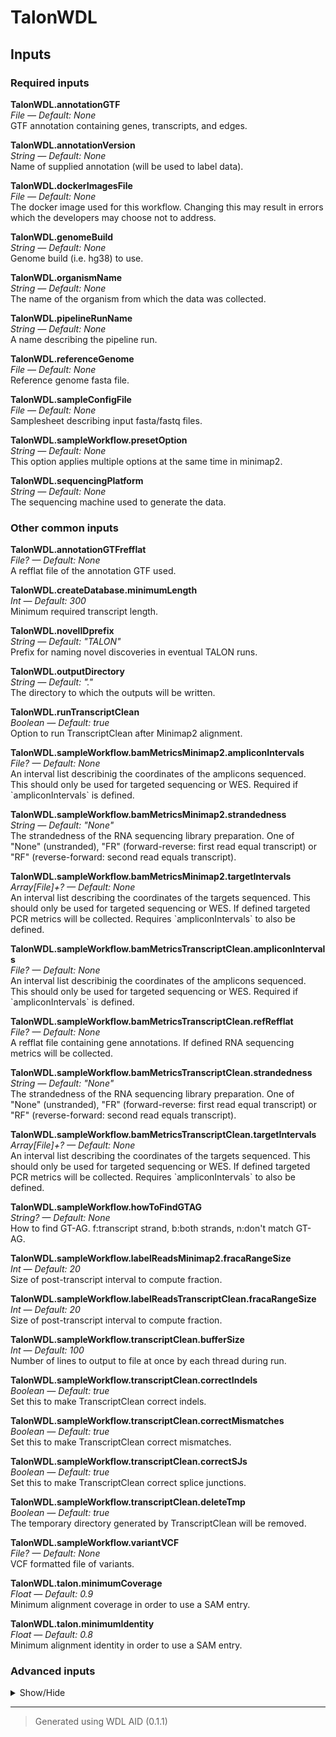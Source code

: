 # TalonWDL


## Inputs


### Required inputs
<p name="TalonWDL.annotationGTF">
        <b>TalonWDL.annotationGTF</b><br />
        <i>File &mdash; Default: None</i><br />
        GTF annotation containing genes, transcripts, and edges.
</p>
<p name="TalonWDL.annotationVersion">
        <b>TalonWDL.annotationVersion</b><br />
        <i>String &mdash; Default: None</i><br />
        Name of supplied annotation (will be used to label data).
</p>
<p name="TalonWDL.dockerImagesFile">
        <b>TalonWDL.dockerImagesFile</b><br />
        <i>File &mdash; Default: None</i><br />
        The docker image used for this workflow. Changing this may result in errors which the developers may choose not to address.
</p>
<p name="TalonWDL.genomeBuild">
        <b>TalonWDL.genomeBuild</b><br />
        <i>String &mdash; Default: None</i><br />
        Genome build (i.e. hg38) to use.
</p>
<p name="TalonWDL.organismName">
        <b>TalonWDL.organismName</b><br />
        <i>String &mdash; Default: None</i><br />
        The name of the organism from which the data was collected.
</p>
<p name="TalonWDL.pipelineRunName">
        <b>TalonWDL.pipelineRunName</b><br />
        <i>String &mdash; Default: None</i><br />
        A name describing the pipeline run.
</p>
<p name="TalonWDL.referenceGenome">
        <b>TalonWDL.referenceGenome</b><br />
        <i>File &mdash; Default: None</i><br />
        Reference genome fasta file.
</p>
<p name="TalonWDL.sampleConfigFile">
        <b>TalonWDL.sampleConfigFile</b><br />
        <i>File &mdash; Default: None</i><br />
        Samplesheet describing input fasta/fastq files.
</p>
<p name="TalonWDL.sampleWorkflow.presetOption">
        <b>TalonWDL.sampleWorkflow.presetOption</b><br />
        <i>String &mdash; Default: None</i><br />
        This option applies multiple options at the same time in minimap2.
</p>
<p name="TalonWDL.sequencingPlatform">
        <b>TalonWDL.sequencingPlatform</b><br />
        <i>String &mdash; Default: None</i><br />
        The sequencing machine used to generate the data.
</p>

### Other common inputs
<p name="TalonWDL.annotationGTFrefflat">
        <b>TalonWDL.annotationGTFrefflat</b><br />
        <i>File? &mdash; Default: None</i><br />
        A refflat file of the annotation GTF used.
</p>
<p name="TalonWDL.createDatabase.minimumLength">
        <b>TalonWDL.createDatabase.minimumLength</b><br />
        <i>Int &mdash; Default: 300</i><br />
        Minimum required transcript length.
</p>
<p name="TalonWDL.novelIDprefix">
        <b>TalonWDL.novelIDprefix</b><br />
        <i>String &mdash; Default: "TALON"</i><br />
        Prefix for naming novel discoveries in eventual TALON runs.
</p>
<p name="TalonWDL.outputDirectory">
        <b>TalonWDL.outputDirectory</b><br />
        <i>String &mdash; Default: "."</i><br />
        The directory to which the outputs will be written.
</p>
<p name="TalonWDL.runTranscriptClean">
        <b>TalonWDL.runTranscriptClean</b><br />
        <i>Boolean &mdash; Default: true</i><br />
        Option to run TranscriptClean after Minimap2 alignment.
</p>
<p name="TalonWDL.sampleWorkflow.bamMetricsMinimap2.ampliconIntervals">
        <b>TalonWDL.sampleWorkflow.bamMetricsMinimap2.ampliconIntervals</b><br />
        <i>File? &mdash; Default: None</i><br />
        An interval list describinig the coordinates of the amplicons sequenced. This should only be used for targeted sequencing or WES. Required if `ampliconIntervals` is defined.
</p>
<p name="TalonWDL.sampleWorkflow.bamMetricsMinimap2.strandedness">
        <b>TalonWDL.sampleWorkflow.bamMetricsMinimap2.strandedness</b><br />
        <i>String &mdash; Default: "None"</i><br />
        The strandedness of the RNA sequencing library preparation. One of "None" (unstranded), "FR" (forward-reverse: first read equal transcript) or "RF" (reverse-forward: second read equals transcript).
</p>
<p name="TalonWDL.sampleWorkflow.bamMetricsMinimap2.targetIntervals">
        <b>TalonWDL.sampleWorkflow.bamMetricsMinimap2.targetIntervals</b><br />
        <i>Array[File]+? &mdash; Default: None</i><br />
        An interval list describing the coordinates of the targets sequenced. This should only be used for targeted sequencing or WES. If defined targeted PCR metrics will be collected. Requires `ampliconIntervals` to also be defined.
</p>
<p name="TalonWDL.sampleWorkflow.bamMetricsTranscriptClean.ampliconIntervals">
        <b>TalonWDL.sampleWorkflow.bamMetricsTranscriptClean.ampliconIntervals</b><br />
        <i>File? &mdash; Default: None</i><br />
        An interval list describinig the coordinates of the amplicons sequenced. This should only be used for targeted sequencing or WES. Required if `ampliconIntervals` is defined.
</p>
<p name="TalonWDL.sampleWorkflow.bamMetricsTranscriptClean.refRefflat">
        <b>TalonWDL.sampleWorkflow.bamMetricsTranscriptClean.refRefflat</b><br />
        <i>File? &mdash; Default: None</i><br />
        A refflat file containing gene annotations. If defined RNA sequencing metrics will be collected.
</p>
<p name="TalonWDL.sampleWorkflow.bamMetricsTranscriptClean.strandedness">
        <b>TalonWDL.sampleWorkflow.bamMetricsTranscriptClean.strandedness</b><br />
        <i>String &mdash; Default: "None"</i><br />
        The strandedness of the RNA sequencing library preparation. One of "None" (unstranded), "FR" (forward-reverse: first read equal transcript) or "RF" (reverse-forward: second read equals transcript).
</p>
<p name="TalonWDL.sampleWorkflow.bamMetricsTranscriptClean.targetIntervals">
        <b>TalonWDL.sampleWorkflow.bamMetricsTranscriptClean.targetIntervals</b><br />
        <i>Array[File]+? &mdash; Default: None</i><br />
        An interval list describing the coordinates of the targets sequenced. This should only be used for targeted sequencing or WES. If defined targeted PCR metrics will be collected. Requires `ampliconIntervals` to also be defined.
</p>
<p name="TalonWDL.sampleWorkflow.howToFindGTAG">
        <b>TalonWDL.sampleWorkflow.howToFindGTAG</b><br />
        <i>String? &mdash; Default: None</i><br />
        How to find GT-AG. f:transcript strand, b:both strands, n:don't match GT-AG.
</p>
<p name="TalonWDL.sampleWorkflow.labelReadsMinimap2.fracaRangeSize">
        <b>TalonWDL.sampleWorkflow.labelReadsMinimap2.fracaRangeSize</b><br />
        <i>Int &mdash; Default: 20</i><br />
        Size of post-transcript interval to compute fraction.
</p>
<p name="TalonWDL.sampleWorkflow.labelReadsTranscriptClean.fracaRangeSize">
        <b>TalonWDL.sampleWorkflow.labelReadsTranscriptClean.fracaRangeSize</b><br />
        <i>Int &mdash; Default: 20</i><br />
        Size of post-transcript interval to compute fraction.
</p>
<p name="TalonWDL.sampleWorkflow.transcriptClean.bufferSize">
        <b>TalonWDL.sampleWorkflow.transcriptClean.bufferSize</b><br />
        <i>Int &mdash; Default: 100</i><br />
        Number of lines to output to file at once by each thread during run.
</p>
<p name="TalonWDL.sampleWorkflow.transcriptClean.correctIndels">
        <b>TalonWDL.sampleWorkflow.transcriptClean.correctIndels</b><br />
        <i>Boolean &mdash; Default: true</i><br />
        Set this to make TranscriptClean correct indels.
</p>
<p name="TalonWDL.sampleWorkflow.transcriptClean.correctMismatches">
        <b>TalonWDL.sampleWorkflow.transcriptClean.correctMismatches</b><br />
        <i>Boolean &mdash; Default: true</i><br />
        Set this to make TranscriptClean correct mismatches.
</p>
<p name="TalonWDL.sampleWorkflow.transcriptClean.correctSJs">
        <b>TalonWDL.sampleWorkflow.transcriptClean.correctSJs</b><br />
        <i>Boolean &mdash; Default: true</i><br />
        Set this to make TranscriptClean correct splice junctions.
</p>
<p name="TalonWDL.sampleWorkflow.transcriptClean.deleteTmp">
        <b>TalonWDL.sampleWorkflow.transcriptClean.deleteTmp</b><br />
        <i>Boolean &mdash; Default: true</i><br />
        The temporary directory generated by TranscriptClean will be removed.
</p>
<p name="TalonWDL.sampleWorkflow.variantVCF">
        <b>TalonWDL.sampleWorkflow.variantVCF</b><br />
        <i>File? &mdash; Default: None</i><br />
        VCF formatted file of variants.
</p>
<p name="TalonWDL.talon.minimumCoverage">
        <b>TalonWDL.talon.minimumCoverage</b><br />
        <i>Float &mdash; Default: 0.9</i><br />
        Minimum alignment coverage in order to use a SAM entry.
</p>
<p name="TalonWDL.talon.minimumIdentity">
        <b>TalonWDL.talon.minimumIdentity</b><br />
        <i>Float &mdash; Default: 0.8</i><br />
        Minimum alignment identity in order to use a SAM entry.
</p>

### Advanced inputs
<details>
<summary> Show/Hide </summary>
<p name="TalonWDL.convertDockerImagesFile.dockerImage">
        <b>TalonWDL.convertDockerImagesFile.dockerImage</b><br />
        <i>String &mdash; Default: "quay.io/biocontainers/biowdl-input-converter:0.2.1--py_0"</i><br />
        The docker image used for this task. Changing this may result in errors which the developers may choose not to address.
</p>
<p name="TalonWDL.convertDockerImagesFile.memory">
        <b>TalonWDL.convertDockerImagesFile.memory</b><br />
        <i>String &mdash; Default: "128M"</i><br />
        The maximum amount of memory the job will need.
</p>
<p name="TalonWDL.convertDockerImagesFile.timeMinutes">
        <b>TalonWDL.convertDockerImagesFile.timeMinutes</b><br />
        <i>Int &mdash; Default: 1</i><br />
        The maximum amount of time the job will run in minutes.
</p>
<p name="TalonWDL.convertSampleConfig.checkFileMd5sums">
        <b>TalonWDL.convertSampleConfig.checkFileMd5sums</b><br />
        <i>Boolean &mdash; Default: false</i><br />
        Whether or not the MD5 sums of the files mentioned in the samplesheet should be checked.
</p>
<p name="TalonWDL.convertSampleConfig.old">
        <b>TalonWDL.convertSampleConfig.old</b><br />
        <i>Boolean &mdash; Default: false</i><br />
        Whether or not the old samplesheet format should be used.
</p>
<p name="TalonWDL.convertSampleConfig.skipFileCheck">
        <b>TalonWDL.convertSampleConfig.skipFileCheck</b><br />
        <i>Boolean &mdash; Default: true</i><br />
        Whether or not the existance of the files mentioned in the samplesheet should be checked.
</p>
<p name="TalonWDL.convertSampleConfig.timeMinutes">
        <b>TalonWDL.convertSampleConfig.timeMinutes</b><br />
        <i>Int &mdash; Default: 1</i><br />
        The maximum amount of time the job will run in minutes.
</p>
<p name="TalonWDL.createAbundanceFile.datasetsFile">
        <b>TalonWDL.createAbundanceFile.datasetsFile</b><br />
        <i>File? &mdash; Default: None</i><br />
        A file indicating which datasets should be included.
</p>
<p name="TalonWDL.createAbundanceFile.memory">
        <b>TalonWDL.createAbundanceFile.memory</b><br />
        <i>String &mdash; Default: "4G"</i><br />
        The amount of memory available to the job.
</p>
<p name="TalonWDL.createAbundanceFile.timeMinutes">
        <b>TalonWDL.createAbundanceFile.timeMinutes</b><br />
        <i>Int &mdash; Default: 30</i><br />
        The maximum amount of time the job will run in minutes.
</p>
<p name="TalonWDL.createAbundanceFile.whitelistFile">
        <b>TalonWDL.createAbundanceFile.whitelistFile</b><br />
        <i>File? &mdash; Default: None</i><br />
        Whitelist file of transcripts to include in the output.
</p>
<p name="TalonWDL.createDatabase.cutoff3p">
        <b>TalonWDL.createDatabase.cutoff3p</b><br />
        <i>Int &mdash; Default: 300</i><br />
        Maximum allowable distance (bp) at the 3' end during annotation.
</p>
<p name="TalonWDL.createDatabase.cutoff5p">
        <b>TalonWDL.createDatabase.cutoff5p</b><br />
        <i>Int &mdash; Default: 500</i><br />
        Maximum allowable distance (bp) at the 5' end during annotation.
</p>
<p name="TalonWDL.createDatabase.memory">
        <b>TalonWDL.createDatabase.memory</b><br />
        <i>String &mdash; Default: "10G"</i><br />
        The amount of memory available to the job.
</p>
<p name="TalonWDL.createDatabase.timeMinutes">
        <b>TalonWDL.createDatabase.timeMinutes</b><br />
        <i>Int &mdash; Default: 60</i><br />
        The maximum amount of time the job will run in minutes.
</p>
<p name="TalonWDL.createSJsfile.memory">
        <b>TalonWDL.createSJsfile.memory</b><br />
        <i>String &mdash; Default: "8G"</i><br />
        The amount of memory available to the job.
</p>
<p name="TalonWDL.createSJsfile.minIntronSize">
        <b>TalonWDL.createSJsfile.minIntronSize</b><br />
        <i>Int &mdash; Default: 21</i><br />
        Minimum size of intron to consider a junction.
</p>
<p name="TalonWDL.createSJsfile.timeMinutes">
        <b>TalonWDL.createSJsfile.timeMinutes</b><br />
        <i>Int &mdash; Default: 30</i><br />
        The maximum amount of time the job will run in minutes.
</p>
<p name="TalonWDL.createSummaryFile.datasetGroupsCSV">
        <b>TalonWDL.createSummaryFile.datasetGroupsCSV</b><br />
        <i>File? &mdash; Default: None</i><br />
        File of comma-delimited dataset groups to process together.
</p>
<p name="TalonWDL.createSummaryFile.memory">
        <b>TalonWDL.createSummaryFile.memory</b><br />
        <i>String &mdash; Default: "4G"</i><br />
        The amount of memory available to the job.
</p>
<p name="TalonWDL.createSummaryFile.setVerbose">
        <b>TalonWDL.createSummaryFile.setVerbose</b><br />
        <i>Boolean &mdash; Default: false</i><br />
        Print out the counts in terminal.
</p>
<p name="TalonWDL.createSummaryFile.timeMinutes">
        <b>TalonWDL.createSummaryFile.timeMinutes</b><br />
        <i>Int &mdash; Default: 50</i><br />
        The maximum amount of time the job will run in minutes.
</p>
<p name="TalonWDL.multiqcTask.clConfig">
        <b>TalonWDL.multiqcTask.clConfig</b><br />
        <i>String? &mdash; Default: None</i><br />
        Equivalent to MultiQC's `--cl-config` option.
</p>
<p name="TalonWDL.multiqcTask.comment">
        <b>TalonWDL.multiqcTask.comment</b><br />
        <i>String? &mdash; Default: None</i><br />
        Equivalent to MultiQC's `--comment` option.
</p>
<p name="TalonWDL.multiqcTask.config">
        <b>TalonWDL.multiqcTask.config</b><br />
        <i>File? &mdash; Default: None</i><br />
        Equivalent to MultiQC's `--config` option.
</p>
<p name="TalonWDL.multiqcTask.dataFormat">
        <b>TalonWDL.multiqcTask.dataFormat</b><br />
        <i>String? &mdash; Default: None</i><br />
        Equivalent to MultiQC's `--data-format` option.
</p>
<p name="TalonWDL.multiqcTask.dirs">
        <b>TalonWDL.multiqcTask.dirs</b><br />
        <i>Boolean &mdash; Default: false</i><br />
        Equivalent to MultiQC's `--dirs` flag.
</p>
<p name="TalonWDL.multiqcTask.dirsDepth">
        <b>TalonWDL.multiqcTask.dirsDepth</b><br />
        <i>Int? &mdash; Default: None</i><br />
        Equivalent to MultiQC's `--dirs-depth` option.
</p>
<p name="TalonWDL.multiqcTask.exclude">
        <b>TalonWDL.multiqcTask.exclude</b><br />
        <i>Array[String]+? &mdash; Default: None</i><br />
        Equivalent to MultiQC's `--exclude` option.
</p>
<p name="TalonWDL.multiqcTask.export">
        <b>TalonWDL.multiqcTask.export</b><br />
        <i>Boolean &mdash; Default: false</i><br />
        Equivalent to MultiQC's `--export` flag.
</p>
<p name="TalonWDL.multiqcTask.fileList">
        <b>TalonWDL.multiqcTask.fileList</b><br />
        <i>File? &mdash; Default: None</i><br />
        Equivalent to MultiQC's `--file-list` option.
</p>
<p name="TalonWDL.multiqcTask.fileName">
        <b>TalonWDL.multiqcTask.fileName</b><br />
        <i>String? &mdash; Default: None</i><br />
        Equivalent to MultiQC's `--filename` option.
</p>
<p name="TalonWDL.multiqcTask.flat">
        <b>TalonWDL.multiqcTask.flat</b><br />
        <i>Boolean &mdash; Default: false</i><br />
        Equivalent to MultiQC's `--flat` flag.
</p>
<p name="TalonWDL.multiqcTask.force">
        <b>TalonWDL.multiqcTask.force</b><br />
        <i>Boolean &mdash; Default: false</i><br />
        Equivalent to MultiQC's `--force` flag.
</p>
<p name="TalonWDL.multiqcTask.fullNames">
        <b>TalonWDL.multiqcTask.fullNames</b><br />
        <i>Boolean &mdash; Default: false</i><br />
        Equivalent to MultiQC's `--fullnames` flag.
</p>
<p name="TalonWDL.multiqcTask.ignore">
        <b>TalonWDL.multiqcTask.ignore</b><br />
        <i>String? &mdash; Default: None</i><br />
        Equivalent to MultiQC's `--ignore` option.
</p>
<p name="TalonWDL.multiqcTask.ignoreSamples">
        <b>TalonWDL.multiqcTask.ignoreSamples</b><br />
        <i>String? &mdash; Default: None</i><br />
        Equivalent to MultiQC's `--ignore-samples` option.
</p>
<p name="TalonWDL.multiqcTask.interactive">
        <b>TalonWDL.multiqcTask.interactive</b><br />
        <i>Boolean &mdash; Default: true</i><br />
        Equivalent to MultiQC's `--interactive` flag.
</p>
<p name="TalonWDL.multiqcTask.lint">
        <b>TalonWDL.multiqcTask.lint</b><br />
        <i>Boolean &mdash; Default: false</i><br />
        Equivalent to MultiQC's `--lint` flag.
</p>
<p name="TalonWDL.multiqcTask.megaQCUpload">
        <b>TalonWDL.multiqcTask.megaQCUpload</b><br />
        <i>Boolean &mdash; Default: false</i><br />
        Opposite to MultiQC's `--no-megaqc-upload` flag.
</p>
<p name="TalonWDL.multiqcTask.memory">
        <b>TalonWDL.multiqcTask.memory</b><br />
        <i>String? &mdash; Default: None</i><br />
        The amount of memory this job will use.
</p>
<p name="TalonWDL.multiqcTask.module">
        <b>TalonWDL.multiqcTask.module</b><br />
        <i>Array[String]+? &mdash; Default: None</i><br />
        Equivalent to MultiQC's `--module` option.
</p>
<p name="TalonWDL.multiqcTask.pdf">
        <b>TalonWDL.multiqcTask.pdf</b><br />
        <i>Boolean &mdash; Default: false</i><br />
        Equivalent to MultiQC's `--pdf` flag.
</p>
<p name="TalonWDL.multiqcTask.sampleNames">
        <b>TalonWDL.multiqcTask.sampleNames</b><br />
        <i>File? &mdash; Default: None</i><br />
        Equivalent to MultiQC's `--sample-names` option.
</p>
<p name="TalonWDL.multiqcTask.tag">
        <b>TalonWDL.multiqcTask.tag</b><br />
        <i>String? &mdash; Default: None</i><br />
        Equivalent to MultiQC's `--tag` option.
</p>
<p name="TalonWDL.multiqcTask.template">
        <b>TalonWDL.multiqcTask.template</b><br />
        <i>String? &mdash; Default: None</i><br />
        Equivalent to MultiQC's `--template` option.
</p>
<p name="TalonWDL.multiqcTask.timeMinutes">
        <b>TalonWDL.multiqcTask.timeMinutes</b><br />
        <i>Int &mdash; Default: 2 + ceil((size(reports,"G") * 8))</i><br />
        The maximum amount of time the job will run in minutes.
</p>
<p name="TalonWDL.multiqcTask.title">
        <b>TalonWDL.multiqcTask.title</b><br />
        <i>String? &mdash; Default: None</i><br />
        Equivalent to MultiQC's `--title` option.
</p>
<p name="TalonWDL.multiqcTask.zipDataDir">
        <b>TalonWDL.multiqcTask.zipDataDir</b><br />
        <i>Boolean &mdash; Default: true</i><br />
        Equivalent to MultiQC's `--zip-data-dir` flag.
</p>
<p name="TalonWDL.picardDict.javaXmx">
        <b>TalonWDL.picardDict.javaXmx</b><br />
        <i>String &mdash; Default: "2G"</i><br />
        The maximum memory available to the program. Should be lower than `memory` to accommodate JVM overhead.
</p>
<p name="TalonWDL.picardDict.memory">
        <b>TalonWDL.picardDict.memory</b><br />
        <i>String &mdash; Default: "3G"</i><br />
        The amount of memory available to the job.
</p>
<p name="TalonWDL.sampleWorkflow.bamMetricsMinimap2.ampliconIntervalsLists.javaXmx">
        <b>TalonWDL.sampleWorkflow.bamMetricsMinimap2.ampliconIntervalsLists.javaXmx</b><br />
        <i>String &mdash; Default: "3G"</i><br />
        The maximum memory available to the program. Should be lower than `memory` to accommodate JVM overhead.
</p>
<p name="TalonWDL.sampleWorkflow.bamMetricsMinimap2.ampliconIntervalsLists.memory">
        <b>TalonWDL.sampleWorkflow.bamMetricsMinimap2.ampliconIntervalsLists.memory</b><br />
        <i>String &mdash; Default: "4G"</i><br />
        The amount of memory this job will use.
</p>
<p name="TalonWDL.sampleWorkflow.bamMetricsMinimap2.ampliconIntervalsLists.timeMinutes">
        <b>TalonWDL.sampleWorkflow.bamMetricsMinimap2.ampliconIntervalsLists.timeMinutes</b><br />
        <i>Int &mdash; Default: 5</i><br />
        The maximum amount of time the job will run in minutes.
</p>
<p name="TalonWDL.sampleWorkflow.bamMetricsMinimap2.collectAlignmentSummaryMetrics">
        <b>TalonWDL.sampleWorkflow.bamMetricsMinimap2.collectAlignmentSummaryMetrics</b><br />
        <i>Boolean &mdash; Default: true</i><br />
        Equivalent to the `PROGRAM=CollectAlignmentSummaryMetrics` argument in Picard.
</p>
<p name="TalonWDL.sampleWorkflow.bamMetricsMinimap2.Flagstat.memory">
        <b>TalonWDL.sampleWorkflow.bamMetricsMinimap2.Flagstat.memory</b><br />
        <i>String &mdash; Default: "256M"</i><br />
        The amount of memory needed for the job.
</p>
<p name="TalonWDL.sampleWorkflow.bamMetricsMinimap2.Flagstat.timeMinutes">
        <b>TalonWDL.sampleWorkflow.bamMetricsMinimap2.Flagstat.timeMinutes</b><br />
        <i>Int &mdash; Default: 1 + ceil(size(inputBam,"G"))</i><br />
        The maximum amount of time the job will run in minutes.
</p>
<p name="TalonWDL.sampleWorkflow.bamMetricsMinimap2.meanQualityByCycle">
        <b>TalonWDL.sampleWorkflow.bamMetricsMinimap2.meanQualityByCycle</b><br />
        <i>Boolean &mdash; Default: true</i><br />
        Equivalent to the `PROGRAM=MeanQualityByCycle` argument in Picard.
</p>
<p name="TalonWDL.sampleWorkflow.bamMetricsMinimap2.picardMetrics.collectBaseDistributionByCycle">
        <b>TalonWDL.sampleWorkflow.bamMetricsMinimap2.picardMetrics.collectBaseDistributionByCycle</b><br />
        <i>Boolean &mdash; Default: true</i><br />
        Equivalent to the `PROGRAM=CollectBaseDistributionByCycle` argument.
</p>
<p name="TalonWDL.sampleWorkflow.bamMetricsMinimap2.picardMetrics.collectGcBiasMetrics">
        <b>TalonWDL.sampleWorkflow.bamMetricsMinimap2.picardMetrics.collectGcBiasMetrics</b><br />
        <i>Boolean &mdash; Default: true</i><br />
        Equivalent to the `PROGRAM=CollectGcBiasMetrics` argument.
</p>
<p name="TalonWDL.sampleWorkflow.bamMetricsMinimap2.picardMetrics.collectInsertSizeMetrics">
        <b>TalonWDL.sampleWorkflow.bamMetricsMinimap2.picardMetrics.collectInsertSizeMetrics</b><br />
        <i>Boolean &mdash; Default: true</i><br />
        Equivalent to the `PROGRAM=CollectInsertSizeMetrics` argument.
</p>
<p name="TalonWDL.sampleWorkflow.bamMetricsMinimap2.picardMetrics.collectQualityYieldMetrics">
        <b>TalonWDL.sampleWorkflow.bamMetricsMinimap2.picardMetrics.collectQualityYieldMetrics</b><br />
        <i>Boolean &mdash; Default: true</i><br />
        Equivalent to the `PROGRAM=CollectQualityYieldMetrics` argument.
</p>
<p name="TalonWDL.sampleWorkflow.bamMetricsMinimap2.picardMetrics.collectSequencingArtifactMetrics">
        <b>TalonWDL.sampleWorkflow.bamMetricsMinimap2.picardMetrics.collectSequencingArtifactMetrics</b><br />
        <i>Boolean &mdash; Default: true</i><br />
        Equivalent to the `PROGRAM=CollectSequencingArtifactMetrics` argument.
</p>
<p name="TalonWDL.sampleWorkflow.bamMetricsMinimap2.picardMetrics.javaXmxMb">
        <b>TalonWDL.sampleWorkflow.bamMetricsMinimap2.picardMetrics.javaXmxMb</b><br />
        <i>Int &mdash; Default: 3072</i><br />
        The maximum memory available to the program in megabytes. Should be lower than `memoryMb` to accommodate JVM overhead.
</p>
<p name="TalonWDL.sampleWorkflow.bamMetricsMinimap2.picardMetrics.memoryMb">
        <b>TalonWDL.sampleWorkflow.bamMetricsMinimap2.picardMetrics.memoryMb</b><br />
        <i>Int &mdash; Default: javaXmxMb + 512</i><br />
        The amount of memory this job will use in megabytes.
</p>
<p name="TalonWDL.sampleWorkflow.bamMetricsMinimap2.picardMetrics.qualityScoreDistribution">
        <b>TalonWDL.sampleWorkflow.bamMetricsMinimap2.picardMetrics.qualityScoreDistribution</b><br />
        <i>Boolean &mdash; Default: true</i><br />
        Equivalent to the `PROGRAM=QualityScoreDistribution` argument.
</p>
<p name="TalonWDL.sampleWorkflow.bamMetricsMinimap2.picardMetrics.timeMinutes">
        <b>TalonWDL.sampleWorkflow.bamMetricsMinimap2.picardMetrics.timeMinutes</b><br />
        <i>Int &mdash; Default: 1 + ceil((size(referenceFasta,"G") * 3 * 2)) + ceil((size(inputBam,"G") * 6))</i><br />
        The maximum amount of time the job will run in minutes.
</p>
<p name="TalonWDL.sampleWorkflow.bamMetricsMinimap2.rnaSeqMetrics.javaXmx">
        <b>TalonWDL.sampleWorkflow.bamMetricsMinimap2.rnaSeqMetrics.javaXmx</b><br />
        <i>String &mdash; Default: "8G"</i><br />
        The maximum memory available to the program. Should be lower than `memory` to accommodate JVM overhead.
</p>
<p name="TalonWDL.sampleWorkflow.bamMetricsMinimap2.rnaSeqMetrics.memory">
        <b>TalonWDL.sampleWorkflow.bamMetricsMinimap2.rnaSeqMetrics.memory</b><br />
        <i>String &mdash; Default: "9G"</i><br />
        The amount of memory this job will use.
</p>
<p name="TalonWDL.sampleWorkflow.bamMetricsMinimap2.rnaSeqMetrics.timeMinutes">
        <b>TalonWDL.sampleWorkflow.bamMetricsMinimap2.rnaSeqMetrics.timeMinutes</b><br />
        <i>Int &mdash; Default: 1 + ceil((size(inputBam,"G") * 12))</i><br />
        The maximum amount of time the job will run in minutes.
</p>
<p name="TalonWDL.sampleWorkflow.bamMetricsMinimap2.targetIntervalsLists.javaXmx">
        <b>TalonWDL.sampleWorkflow.bamMetricsMinimap2.targetIntervalsLists.javaXmx</b><br />
        <i>String &mdash; Default: "3G"</i><br />
        The maximum memory available to the program. Should be lower than `memory` to accommodate JVM overhead.
</p>
<p name="TalonWDL.sampleWorkflow.bamMetricsMinimap2.targetIntervalsLists.memory">
        <b>TalonWDL.sampleWorkflow.bamMetricsMinimap2.targetIntervalsLists.memory</b><br />
        <i>String &mdash; Default: "4G"</i><br />
        The amount of memory this job will use.
</p>
<p name="TalonWDL.sampleWorkflow.bamMetricsMinimap2.targetIntervalsLists.timeMinutes">
        <b>TalonWDL.sampleWorkflow.bamMetricsMinimap2.targetIntervalsLists.timeMinutes</b><br />
        <i>Int &mdash; Default: 5</i><br />
        The maximum amount of time the job will run in minutes.
</p>
<p name="TalonWDL.sampleWorkflow.bamMetricsMinimap2.targetMetrics.javaXmx">
        <b>TalonWDL.sampleWorkflow.bamMetricsMinimap2.targetMetrics.javaXmx</b><br />
        <i>String &mdash; Default: "3G"</i><br />
        The maximum memory available to the program. Should be lower than `memory` to accommodate JVM overhead.
</p>
<p name="TalonWDL.sampleWorkflow.bamMetricsMinimap2.targetMetrics.memory">
        <b>TalonWDL.sampleWorkflow.bamMetricsMinimap2.targetMetrics.memory</b><br />
        <i>String &mdash; Default: "4G"</i><br />
        The amount of memory this job will use.
</p>
<p name="TalonWDL.sampleWorkflow.bamMetricsMinimap2.targetMetrics.timeMinutes">
        <b>TalonWDL.sampleWorkflow.bamMetricsMinimap2.targetMetrics.timeMinutes</b><br />
        <i>Int &mdash; Default: 1 + ceil((size(inputBam,"G") * 6))</i><br />
        The maximum amount of time the job will run in minutes.
</p>
<p name="TalonWDL.sampleWorkflow.bamMetricsTranscriptClean.ampliconIntervalsLists.javaXmx">
        <b>TalonWDL.sampleWorkflow.bamMetricsTranscriptClean.ampliconIntervalsLists.javaXmx</b><br />
        <i>String &mdash; Default: "3G"</i><br />
        The maximum memory available to the program. Should be lower than `memory` to accommodate JVM overhead.
</p>
<p name="TalonWDL.sampleWorkflow.bamMetricsTranscriptClean.ampliconIntervalsLists.memory">
        <b>TalonWDL.sampleWorkflow.bamMetricsTranscriptClean.ampliconIntervalsLists.memory</b><br />
        <i>String &mdash; Default: "4G"</i><br />
        The amount of memory this job will use.
</p>
<p name="TalonWDL.sampleWorkflow.bamMetricsTranscriptClean.ampliconIntervalsLists.timeMinutes">
        <b>TalonWDL.sampleWorkflow.bamMetricsTranscriptClean.ampliconIntervalsLists.timeMinutes</b><br />
        <i>Int &mdash; Default: 5</i><br />
        The maximum amount of time the job will run in minutes.
</p>
<p name="TalonWDL.sampleWorkflow.bamMetricsTranscriptClean.Flagstat.memory">
        <b>TalonWDL.sampleWorkflow.bamMetricsTranscriptClean.Flagstat.memory</b><br />
        <i>String &mdash; Default: "256M"</i><br />
        The amount of memory needed for the job.
</p>
<p name="TalonWDL.sampleWorkflow.bamMetricsTranscriptClean.Flagstat.timeMinutes">
        <b>TalonWDL.sampleWorkflow.bamMetricsTranscriptClean.Flagstat.timeMinutes</b><br />
        <i>Int &mdash; Default: 1 + ceil(size(inputBam,"G"))</i><br />
        The maximum amount of time the job will run in minutes.
</p>
<p name="TalonWDL.sampleWorkflow.bamMetricsTranscriptClean.picardMetrics.collectBaseDistributionByCycle">
        <b>TalonWDL.sampleWorkflow.bamMetricsTranscriptClean.picardMetrics.collectBaseDistributionByCycle</b><br />
        <i>Boolean &mdash; Default: true</i><br />
        Equivalent to the `PROGRAM=CollectBaseDistributionByCycle` argument.
</p>
<p name="TalonWDL.sampleWorkflow.bamMetricsTranscriptClean.picardMetrics.collectGcBiasMetrics">
        <b>TalonWDL.sampleWorkflow.bamMetricsTranscriptClean.picardMetrics.collectGcBiasMetrics</b><br />
        <i>Boolean &mdash; Default: true</i><br />
        Equivalent to the `PROGRAM=CollectGcBiasMetrics` argument.
</p>
<p name="TalonWDL.sampleWorkflow.bamMetricsTranscriptClean.picardMetrics.collectInsertSizeMetrics">
        <b>TalonWDL.sampleWorkflow.bamMetricsTranscriptClean.picardMetrics.collectInsertSizeMetrics</b><br />
        <i>Boolean &mdash; Default: true</i><br />
        Equivalent to the `PROGRAM=CollectInsertSizeMetrics` argument.
</p>
<p name="TalonWDL.sampleWorkflow.bamMetricsTranscriptClean.picardMetrics.collectQualityYieldMetrics">
        <b>TalonWDL.sampleWorkflow.bamMetricsTranscriptClean.picardMetrics.collectQualityYieldMetrics</b><br />
        <i>Boolean &mdash; Default: true</i><br />
        Equivalent to the `PROGRAM=CollectQualityYieldMetrics` argument.
</p>
<p name="TalonWDL.sampleWorkflow.bamMetricsTranscriptClean.picardMetrics.collectSequencingArtifactMetrics">
        <b>TalonWDL.sampleWorkflow.bamMetricsTranscriptClean.picardMetrics.collectSequencingArtifactMetrics</b><br />
        <i>Boolean &mdash; Default: true</i><br />
        Equivalent to the `PROGRAM=CollectSequencingArtifactMetrics` argument.
</p>
<p name="TalonWDL.sampleWorkflow.bamMetricsTranscriptClean.picardMetrics.javaXmxMb">
        <b>TalonWDL.sampleWorkflow.bamMetricsTranscriptClean.picardMetrics.javaXmxMb</b><br />
        <i>Int &mdash; Default: 3072</i><br />
        The maximum memory available to the program in megabytes. Should be lower than `memoryMb` to accommodate JVM overhead.
</p>
<p name="TalonWDL.sampleWorkflow.bamMetricsTranscriptClean.picardMetrics.memoryMb">
        <b>TalonWDL.sampleWorkflow.bamMetricsTranscriptClean.picardMetrics.memoryMb</b><br />
        <i>Int &mdash; Default: javaXmxMb + 512</i><br />
        The amount of memory this job will use in megabytes.
</p>
<p name="TalonWDL.sampleWorkflow.bamMetricsTranscriptClean.picardMetrics.qualityScoreDistribution">
        <b>TalonWDL.sampleWorkflow.bamMetricsTranscriptClean.picardMetrics.qualityScoreDistribution</b><br />
        <i>Boolean &mdash; Default: true</i><br />
        Equivalent to the `PROGRAM=QualityScoreDistribution` argument.
</p>
<p name="TalonWDL.sampleWorkflow.bamMetricsTranscriptClean.picardMetrics.timeMinutes">
        <b>TalonWDL.sampleWorkflow.bamMetricsTranscriptClean.picardMetrics.timeMinutes</b><br />
        <i>Int &mdash; Default: 1 + ceil((size(referenceFasta,"G") * 3 * 2)) + ceil((size(inputBam,"G") * 6))</i><br />
        The maximum amount of time the job will run in minutes.
</p>
<p name="TalonWDL.sampleWorkflow.bamMetricsTranscriptClean.rnaSeqMetrics.javaXmx">
        <b>TalonWDL.sampleWorkflow.bamMetricsTranscriptClean.rnaSeqMetrics.javaXmx</b><br />
        <i>String &mdash; Default: "8G"</i><br />
        The maximum memory available to the program. Should be lower than `memory` to accommodate JVM overhead.
</p>
<p name="TalonWDL.sampleWorkflow.bamMetricsTranscriptClean.rnaSeqMetrics.memory">
        <b>TalonWDL.sampleWorkflow.bamMetricsTranscriptClean.rnaSeqMetrics.memory</b><br />
        <i>String &mdash; Default: "9G"</i><br />
        The amount of memory this job will use.
</p>
<p name="TalonWDL.sampleWorkflow.bamMetricsTranscriptClean.rnaSeqMetrics.timeMinutes">
        <b>TalonWDL.sampleWorkflow.bamMetricsTranscriptClean.rnaSeqMetrics.timeMinutes</b><br />
        <i>Int &mdash; Default: 1 + ceil((size(inputBam,"G") * 12))</i><br />
        The maximum amount of time the job will run in minutes.
</p>
<p name="TalonWDL.sampleWorkflow.bamMetricsTranscriptClean.targetIntervalsLists.javaXmx">
        <b>TalonWDL.sampleWorkflow.bamMetricsTranscriptClean.targetIntervalsLists.javaXmx</b><br />
        <i>String &mdash; Default: "3G"</i><br />
        The maximum memory available to the program. Should be lower than `memory` to accommodate JVM overhead.
</p>
<p name="TalonWDL.sampleWorkflow.bamMetricsTranscriptClean.targetIntervalsLists.memory">
        <b>TalonWDL.sampleWorkflow.bamMetricsTranscriptClean.targetIntervalsLists.memory</b><br />
        <i>String &mdash; Default: "4G"</i><br />
        The amount of memory this job will use.
</p>
<p name="TalonWDL.sampleWorkflow.bamMetricsTranscriptClean.targetIntervalsLists.timeMinutes">
        <b>TalonWDL.sampleWorkflow.bamMetricsTranscriptClean.targetIntervalsLists.timeMinutes</b><br />
        <i>Int &mdash; Default: 5</i><br />
        The maximum amount of time the job will run in minutes.
</p>
<p name="TalonWDL.sampleWorkflow.bamMetricsTranscriptClean.targetMetrics.javaXmx">
        <b>TalonWDL.sampleWorkflow.bamMetricsTranscriptClean.targetMetrics.javaXmx</b><br />
        <i>String &mdash; Default: "3G"</i><br />
        The maximum memory available to the program. Should be lower than `memory` to accommodate JVM overhead.
</p>
<p name="TalonWDL.sampleWorkflow.bamMetricsTranscriptClean.targetMetrics.memory">
        <b>TalonWDL.sampleWorkflow.bamMetricsTranscriptClean.targetMetrics.memory</b><br />
        <i>String &mdash; Default: "4G"</i><br />
        The amount of memory this job will use.
</p>
<p name="TalonWDL.sampleWorkflow.bamMetricsTranscriptClean.targetMetrics.timeMinutes">
        <b>TalonWDL.sampleWorkflow.bamMetricsTranscriptClean.targetMetrics.timeMinutes</b><br />
        <i>Int &mdash; Default: 1 + ceil((size(inputBam,"G") * 6))</i><br />
        The maximum amount of time the job will run in minutes.
</p>
<p name="TalonWDL.sampleWorkflow.fastqcTask.adapters">
        <b>TalonWDL.sampleWorkflow.fastqcTask.adapters</b><br />
        <i>File? &mdash; Default: None</i><br />
        Equivalent to fastqc's --adapters option.
</p>
<p name="TalonWDL.sampleWorkflow.fastqcTask.casava">
        <b>TalonWDL.sampleWorkflow.fastqcTask.casava</b><br />
        <i>Boolean &mdash; Default: false</i><br />
        Equivalent to fastqc's --casava flag.
</p>
<p name="TalonWDL.sampleWorkflow.fastqcTask.contaminants">
        <b>TalonWDL.sampleWorkflow.fastqcTask.contaminants</b><br />
        <i>File? &mdash; Default: None</i><br />
        Equivalent to fastqc's --contaminants option.
</p>
<p name="TalonWDL.sampleWorkflow.fastqcTask.dir">
        <b>TalonWDL.sampleWorkflow.fastqcTask.dir</b><br />
        <i>String? &mdash; Default: None</i><br />
        Equivalent to fastqc's --dir option.
</p>
<p name="TalonWDL.sampleWorkflow.fastqcTask.extract">
        <b>TalonWDL.sampleWorkflow.fastqcTask.extract</b><br />
        <i>Boolean &mdash; Default: false</i><br />
        Equivalent to fastqc's --extract flag.
</p>
<p name="TalonWDL.sampleWorkflow.fastqcTask.format">
        <b>TalonWDL.sampleWorkflow.fastqcTask.format</b><br />
        <i>String? &mdash; Default: None</i><br />
        Equivalent to fastqc's --format option.
</p>
<p name="TalonWDL.sampleWorkflow.fastqcTask.javaXmx">
        <b>TalonWDL.sampleWorkflow.fastqcTask.javaXmx</b><br />
        <i>String &mdash; Default: "1750M"</i><br />
        The maximum memory available to the program. Should be lower than `memory` to accommodate JVM overhead.
</p>
<p name="TalonWDL.sampleWorkflow.fastqcTask.kmers">
        <b>TalonWDL.sampleWorkflow.fastqcTask.kmers</b><br />
        <i>Int? &mdash; Default: None</i><br />
        Equivalent to fastqc's --kmers option.
</p>
<p name="TalonWDL.sampleWorkflow.fastqcTask.limits">
        <b>TalonWDL.sampleWorkflow.fastqcTask.limits</b><br />
        <i>File? &mdash; Default: None</i><br />
        Equivalent to fastqc's --limits option.
</p>
<p name="TalonWDL.sampleWorkflow.fastqcTask.memory">
        <b>TalonWDL.sampleWorkflow.fastqcTask.memory</b><br />
        <i>String &mdash; Default: "2G"</i><br />
        The amount of memory this job will use.
</p>
<p name="TalonWDL.sampleWorkflow.fastqcTask.minLength">
        <b>TalonWDL.sampleWorkflow.fastqcTask.minLength</b><br />
        <i>Int? &mdash; Default: None</i><br />
        Equivalent to fastqc's --min_length option.
</p>
<p name="TalonWDL.sampleWorkflow.fastqcTask.nano">
        <b>TalonWDL.sampleWorkflow.fastqcTask.nano</b><br />
        <i>Boolean &mdash; Default: false</i><br />
        Equivalent to fastqc's --nano flag.
</p>
<p name="TalonWDL.sampleWorkflow.fastqcTask.noFilter">
        <b>TalonWDL.sampleWorkflow.fastqcTask.noFilter</b><br />
        <i>Boolean &mdash; Default: false</i><br />
        Equivalent to fastqc's --nofilter flag.
</p>
<p name="TalonWDL.sampleWorkflow.fastqcTask.nogroup">
        <b>TalonWDL.sampleWorkflow.fastqcTask.nogroup</b><br />
        <i>Boolean &mdash; Default: false</i><br />
        Equivalent to fastqc's --nogroup flag.
</p>
<p name="TalonWDL.sampleWorkflow.fastqcTask.threads">
        <b>TalonWDL.sampleWorkflow.fastqcTask.threads</b><br />
        <i>Int &mdash; Default: 1</i><br />
        The number of cores to use.
</p>
<p name="TalonWDL.sampleWorkflow.fastqcTask.timeMinutes">
        <b>TalonWDL.sampleWorkflow.fastqcTask.timeMinutes</b><br />
        <i>Int &mdash; Default: 1 + ceil(size(seqFile,"G")) * 4</i><br />
        The maximum amount of time the job will run in minutes.
</p>
<p name="TalonWDL.sampleWorkflow.labelReadsMinimap2.deleteTmp">
        <b>TalonWDL.sampleWorkflow.labelReadsMinimap2.deleteTmp</b><br />
        <i>Boolean &mdash; Default: true</i><br />
        If set, tmp dir will be removed.
</p>
<p name="TalonWDL.sampleWorkflow.labelReadsMinimap2.memory">
        <b>TalonWDL.sampleWorkflow.labelReadsMinimap2.memory</b><br />
        <i>String &mdash; Default: "25G"</i><br />
        The amount of memory available to the job.
</p>
<p name="TalonWDL.sampleWorkflow.labelReadsMinimap2.threads">
        <b>TalonWDL.sampleWorkflow.labelReadsMinimap2.threads</b><br />
        <i>Int &mdash; Default: 4</i><br />
        The number of threads to be used.
</p>
<p name="TalonWDL.sampleWorkflow.labelReadsMinimap2.timeMinutes">
        <b>TalonWDL.sampleWorkflow.labelReadsMinimap2.timeMinutes</b><br />
        <i>Int &mdash; Default: 2880</i><br />
        The maximum amount of time the job will run in minutes.
</p>
<p name="TalonWDL.sampleWorkflow.labelReadsMinimap2.tmpDir">
        <b>TalonWDL.sampleWorkflow.labelReadsMinimap2.tmpDir</b><br />
        <i>String &mdash; Default: "./tmp_label_reads"</i><br />
        Path to directory for tmp files.
</p>
<p name="TalonWDL.sampleWorkflow.labelReadsTranscriptClean.deleteTmp">
        <b>TalonWDL.sampleWorkflow.labelReadsTranscriptClean.deleteTmp</b><br />
        <i>Boolean &mdash; Default: true</i><br />
        If set, tmp dir will be removed.
</p>
<p name="TalonWDL.sampleWorkflow.labelReadsTranscriptClean.memory">
        <b>TalonWDL.sampleWorkflow.labelReadsTranscriptClean.memory</b><br />
        <i>String &mdash; Default: "25G"</i><br />
        The amount of memory available to the job.
</p>
<p name="TalonWDL.sampleWorkflow.labelReadsTranscriptClean.threads">
        <b>TalonWDL.sampleWorkflow.labelReadsTranscriptClean.threads</b><br />
        <i>Int &mdash; Default: 4</i><br />
        The number of threads to be used.
</p>
<p name="TalonWDL.sampleWorkflow.labelReadsTranscriptClean.timeMinutes">
        <b>TalonWDL.sampleWorkflow.labelReadsTranscriptClean.timeMinutes</b><br />
        <i>Int &mdash; Default: 2880</i><br />
        The maximum amount of time the job will run in minutes.
</p>
<p name="TalonWDL.sampleWorkflow.labelReadsTranscriptClean.tmpDir">
        <b>TalonWDL.sampleWorkflow.labelReadsTranscriptClean.tmpDir</b><br />
        <i>String &mdash; Default: "./tmp_label_reads"</i><br />
        Path to directory for tmp files.
</p>
<p name="TalonWDL.sampleWorkflow.minimap2.cores">
        <b>TalonWDL.sampleWorkflow.minimap2.cores</b><br />
        <i>Int &mdash; Default: 4</i><br />
        The number of cores to be used.
</p>
<p name="TalonWDL.sampleWorkflow.minimap2.kmerSize">
        <b>TalonWDL.sampleWorkflow.minimap2.kmerSize</b><br />
        <i>Int &mdash; Default: 15</i><br />
        K-mer size (no larger than 28).
</p>
<p name="TalonWDL.sampleWorkflow.minimap2.matchingScore">
        <b>TalonWDL.sampleWorkflow.minimap2.matchingScore</b><br />
        <i>Int? &mdash; Default: None</i><br />
        Matching score.
</p>
<p name="TalonWDL.sampleWorkflow.minimap2.maxFragmentLength">
        <b>TalonWDL.sampleWorkflow.minimap2.maxFragmentLength</b><br />
        <i>Int? &mdash; Default: None</i><br />
        Max fragment length (effective with -xsr or in the fragment mode).
</p>
<p name="TalonWDL.sampleWorkflow.minimap2.maxIntronLength">
        <b>TalonWDL.sampleWorkflow.minimap2.maxIntronLength</b><br />
        <i>Int? &mdash; Default: None</i><br />
        Max intron length (effective with -xsplice; changing -r).
</p>
<p name="TalonWDL.sampleWorkflow.minimap2.memory">
        <b>TalonWDL.sampleWorkflow.minimap2.memory</b><br />
        <i>String &mdash; Default: "30G"</i><br />
        The amount of memory available to the job.
</p>
<p name="TalonWDL.sampleWorkflow.minimap2.mismatchPenalty">
        <b>TalonWDL.sampleWorkflow.minimap2.mismatchPenalty</b><br />
        <i>Int? &mdash; Default: None</i><br />
        Mismatch penalty.
</p>
<p name="TalonWDL.sampleWorkflow.minimap2.retainMaxSecondaryAlignments">
        <b>TalonWDL.sampleWorkflow.minimap2.retainMaxSecondaryAlignments</b><br />
        <i>Int? &mdash; Default: None</i><br />
        Retain at most INT secondary alignments.
</p>
<p name="TalonWDL.sampleWorkflow.minimap2.secondaryAlignment">
        <b>TalonWDL.sampleWorkflow.minimap2.secondaryAlignment</b><br />
        <i>Boolean &mdash; Default: false</i><br />
        Whether to output secondary alignments.
</p>
<p name="TalonWDL.sampleWorkflow.minimap2.skipSelfAndDualMappings">
        <b>TalonWDL.sampleWorkflow.minimap2.skipSelfAndDualMappings</b><br />
        <i>Boolean &mdash; Default: false</i><br />
        Skip self and dual mappings (for the all-vs-all mode).
</p>
<p name="TalonWDL.sampleWorkflow.minimap2.timeMinutes">
        <b>TalonWDL.sampleWorkflow.minimap2.timeMinutes</b><br />
        <i>Int &mdash; Default: 1 + ceil((size(queryFile,"G") * 200 / cores))</i><br />
        The maximum amount of time the job will run in minutes.
</p>
<p name="TalonWDL.sampleWorkflow.sortMinimap2.compressionLevel">
        <b>TalonWDL.sampleWorkflow.sortMinimap2.compressionLevel</b><br />
        <i>Int &mdash; Default: 1</i><br />
        Compression level from 0 (uncompressed) to 9 (best).
</p>
<p name="TalonWDL.sampleWorkflow.sortMinimap2.memoryGb">
        <b>TalonWDL.sampleWorkflow.sortMinimap2.memoryGb</b><br />
        <i>Int &mdash; Default: 1 + threads * memoryPerThreadGb</i><br />
        The amount of memory available to the job in gigabytes.
</p>
<p name="TalonWDL.sampleWorkflow.sortMinimap2.memoryPerThreadGb">
        <b>TalonWDL.sampleWorkflow.sortMinimap2.memoryPerThreadGb</b><br />
        <i>Int &mdash; Default: 4</i><br />
        The amount of memory used per sort thread in gigabytes
</p>
<p name="TalonWDL.sampleWorkflow.sortMinimap2.sortByName">
        <b>TalonWDL.sampleWorkflow.sortMinimap2.sortByName</b><br />
        <i>Boolean &mdash; Default: false</i><br />
        Sort the inputBam by read name instead of position.
</p>
<p name="TalonWDL.sampleWorkflow.sortMinimap2.threads">
        <b>TalonWDL.sampleWorkflow.sortMinimap2.threads</b><br />
        <i>Int &mdash; Default: 1</i><br />
        The number of additional threads that will be used for this task.
</p>
<p name="TalonWDL.sampleWorkflow.sortMinimap2.timeMinutes">
        <b>TalonWDL.sampleWorkflow.sortMinimap2.timeMinutes</b><br />
        <i>Int &mdash; Default: 1 + ceil((size(inputBam,"G") * 3))</i><br />
        The maximum amount of time the job will run in minutes.
</p>
<p name="TalonWDL.sampleWorkflow.sortTranscriptClean.compressionLevel">
        <b>TalonWDL.sampleWorkflow.sortTranscriptClean.compressionLevel</b><br />
        <i>Int &mdash; Default: 1</i><br />
        Compression level from 0 (uncompressed) to 9 (best).
</p>
<p name="TalonWDL.sampleWorkflow.sortTranscriptClean.memoryGb">
        <b>TalonWDL.sampleWorkflow.sortTranscriptClean.memoryGb</b><br />
        <i>Int &mdash; Default: 1 + threads * memoryPerThreadGb</i><br />
        The amount of memory available to the job in gigabytes.
</p>
<p name="TalonWDL.sampleWorkflow.sortTranscriptClean.memoryPerThreadGb">
        <b>TalonWDL.sampleWorkflow.sortTranscriptClean.memoryPerThreadGb</b><br />
        <i>Int &mdash; Default: 4</i><br />
        The amount of memory used per sort thread in gigabytes
</p>
<p name="TalonWDL.sampleWorkflow.sortTranscriptClean.sortByName">
        <b>TalonWDL.sampleWorkflow.sortTranscriptClean.sortByName</b><br />
        <i>Boolean &mdash; Default: false</i><br />
        Sort the inputBam by read name instead of position.
</p>
<p name="TalonWDL.sampleWorkflow.sortTranscriptClean.threads">
        <b>TalonWDL.sampleWorkflow.sortTranscriptClean.threads</b><br />
        <i>Int &mdash; Default: 1</i><br />
        The number of additional threads that will be used for this task.
</p>
<p name="TalonWDL.sampleWorkflow.sortTranscriptClean.timeMinutes">
        <b>TalonWDL.sampleWorkflow.sortTranscriptClean.timeMinutes</b><br />
        <i>Int &mdash; Default: 1 + ceil((size(inputBam,"G") * 3))</i><br />
        The maximum amount of time the job will run in minutes.
</p>
<p name="TalonWDL.sampleWorkflow.transcriptClean.canonOnly">
        <b>TalonWDL.sampleWorkflow.transcriptClean.canonOnly</b><br />
        <i>Boolean &mdash; Default: false</i><br />
        Only output canonical transcripts and transcript containing annotated noncanonical junctions.
</p>
<p name="TalonWDL.sampleWorkflow.transcriptClean.cores">
        <b>TalonWDL.sampleWorkflow.transcriptClean.cores</b><br />
        <i>Int &mdash; Default: 1</i><br />
        The number of cores to be used.
</p>
<p name="TalonWDL.sampleWorkflow.transcriptClean.dryRun">
        <b>TalonWDL.sampleWorkflow.transcriptClean.dryRun</b><br />
        <i>Boolean &mdash; Default: false</i><br />
        TranscriptClean will read in the data but don't do any correction.
</p>
<p name="TalonWDL.sampleWorkflow.transcriptClean.maxLenIndel">
        <b>TalonWDL.sampleWorkflow.transcriptClean.maxLenIndel</b><br />
        <i>Int &mdash; Default: 5</i><br />
        Maximum size indel to correct.
</p>
<p name="TalonWDL.sampleWorkflow.transcriptClean.maxSJoffset">
        <b>TalonWDL.sampleWorkflow.transcriptClean.maxSJoffset</b><br />
        <i>Int &mdash; Default: 5</i><br />
        Maximum distance from annotated splice junction to correct.
</p>
<p name="TalonWDL.sampleWorkflow.transcriptClean.memory">
        <b>TalonWDL.sampleWorkflow.transcriptClean.memory</b><br />
        <i>String &mdash; Default: "25G"</i><br />
        The amount of memory available to the job.
</p>
<p name="TalonWDL.sampleWorkflow.transcriptClean.timeMinutes">
        <b>TalonWDL.sampleWorkflow.transcriptClean.timeMinutes</b><br />
        <i>Int &mdash; Default: 2880</i><br />
        The maximum amount of time the job will run in minutes.
</p>
<p name="TalonWDL.samtoolsFaidx.memory">
        <b>TalonWDL.samtoolsFaidx.memory</b><br />
        <i>String &mdash; Default: "2G"</i><br />
        The amount of memory available to the job.
</p>
<p name="TalonWDL.spliceJunctionsFile">
        <b>TalonWDL.spliceJunctionsFile</b><br />
        <i>File? &mdash; Default: None</i><br />
        A pre-generated splice junction annotation file.
</p>
<p name="TalonWDL.talon.memory">
        <b>TalonWDL.talon.memory</b><br />
        <i>String &mdash; Default: "25G"</i><br />
        The amount of memory available to the job.
</p>
<p name="TalonWDL.talon.threads">
        <b>TalonWDL.talon.threads</b><br />
        <i>Int &mdash; Default: 4</i><br />
        The number of threads to be used.
</p>
<p name="TalonWDL.talon.timeMinutes">
        <b>TalonWDL.talon.timeMinutes</b><br />
        <i>Int &mdash; Default: 2880</i><br />
        The maximum amount of time the job will run in minutes.
</p>
<p name="TalonWDL.talonDatabase">
        <b>TalonWDL.talonDatabase</b><br />
        <i>File? &mdash; Default: None</i><br />
        A pre-generated TALON database file.
</p>
</details>








<hr />

> Generated using WDL AID (0.1.1)
